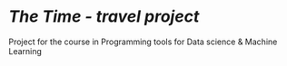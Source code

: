 # *The Time - travel project*
Project for the course in Programming tools for Data science &amp; Machine Learning
